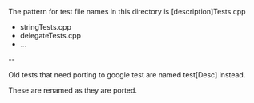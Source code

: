 The pattern for test file names in this directory is [description]Tests.cpp

* stringTests.cpp
* delegateTests.cpp
* ...

--

Old tests that need porting to google test are named test[Desc] instead.  

These are renamed as they are ported.
